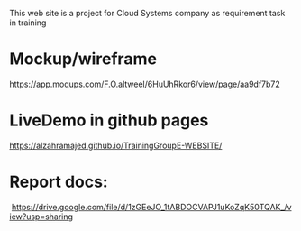 This web site is a project for Cloud Systems company
as requirement task in training

# Mockup/wireframe
https://app.moqups.com/F.O.altweel/6HuUhRkor6/view/page/aa9df7b72




# LiveDemo in github pages
https://alzahramajed.github.io/TrainingGroupE-WEBSITE/


# Report docs:
 https://drive.google.com/file/d/1zGEeJO_1tABDOCVAPJ1uKoZqK50TQAK_/view?usp=sharing


